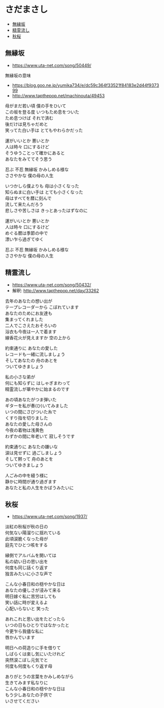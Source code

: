 
# さだまさし <!-- omit in toc -->

- [無縁坂](#無縁坂)
- [精霊流し](#精霊流し)
- [秋桜](#秋桜)


## 無縁坂

- https://www.uta-net.com/song/50449/

無縁坂の意味

- https://blog.goo.ne.jp/yumika734/e/dc59c364f33521f84183e2d44f937399
- http://www.tapthepop.net/machinouta/49453

母がまだ若い頃 僕の手をひいて<br>
この坂を登る度 いつもため息をついた<br>
ため息つけば それで済む<br>
後だけは見ちゃだめと<br>
笑ってた白い手は とてもやわらかだった<br>

運がいいとか 悪いとか<br>
人は時々 口にするけど<br>
そうゆうことって確かにあると<br>
あなたをみててそう思う<br>

忍ぶ 不忍 無縁坂 かみしめる様な<br>
ささやかな 僕の母の人生<br>

いつかしら僕よりも 母は小さくなった<br>
知らぬまに白い手は とても小さくなった<br>
母はすべてを暦に刻んで<br>
流して来たんだろう<br>
悲しさや苦しさは きっとあったはずなのに<br>

運がいいとか 悪いとか<br>
人は時々 口にするけど<br>
めぐる暦は季節の中で<br>
漂い乍ら過ぎてゆく<br>

忍ぶ 不忍 無縁坂 かみしめる様な<br>
ささやかな 僕の母の人生<br>


## 精霊流し

- https://www.uta-net.com/song/50432/
- 解釈: http://www.tapthepop.net/day/33262

去年のあなたの想い出が<br>
テープレコーダーから こぼれています<br>
あなたのためにお友達も<br>
集まってくれました<br>
二人でこさえたおそろいの<br>
浴衣も今夜は一人で着ます<br>
線香花火が見えますか 空の上から<br>

約束通りに あなたの愛した<br>
レコードも一緒に流しましょう<br>
そしてあなたの 舟のあとを<br>
ついてゆきましょう<br>

私の小さな弟が<br>
何にも知らずに はしゃぎまわって<br>
精霊流しが華やかに始まるのです<br>

あの頃あなたがつま弾いた<br>
ギターを私が奏(ひ)いてみました<br>
いつの間にさびついた糸で<br>
くすり指を切りました<br>
あなたの愛した母さんの<br>
今夜の着物は浅黄色<br>
わずかの間に年老いて 寂しそうです<br>

約束通りに あなたの嫌いな<br>
涙は見せずに 過ごしましょう<br>
そして黙って 舟のあとを<br>
ついてゆきましょう<br>

人ごみの中を縫う様に<br>
静かに時間が通り過ぎます<br>
あなたと私の人生をかばうみたいに<br>


## 秋桜

- https://www.uta-net.com/song/1937/

淡紅の秋桜が秋の日の<br>
何気ない陽溜りに揺れている<br>
此頃涙脆くなった母が<br>
庭先でひとつ咳をする<br>

縁側でアルバムを開いては<br>
私の幼い日の思い出を<br>
何度も同じ話くり返す<br>
独言みたいに小さな声で<br>

こんな小春日和の穏やかな日は<br>
あなたの優しさが浸みて来る<br>
明日嫁ぐ私に苦労はしても<br>
笑い話に時が変えるよ<br>
心配いらないと 笑った<br>

あれこれと思い出をたどったら<br>
いつの日もひとりではなかったと<br>
今更乍ら我儘な私に<br>
唇かんでいます<br>

明日への荷造りに手を借りて<br>
しばらくは楽し気にいたけれど<br>
突然涙こぼし元気でと<br>
何度も何度もくり返す母<br>

ありがとうの言葉をかみしめながら<br>
生きてみます私なりに<br>
こんな小春日和の穏やかな日は<br>
もう少しあなたの子供で<br>
いさせてください<br>
